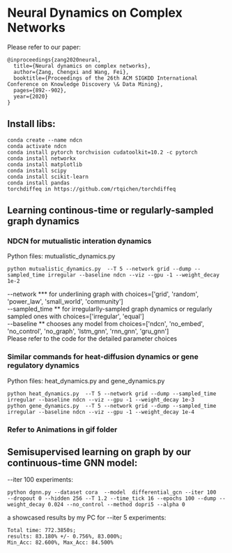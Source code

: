 # Neural Dynamics on Complex Networks
Please refer to our paper:
```
@inproceedings{zang2020neural,
  title={Neural dynamics on complex networks},
  author={Zang, Chengxi and Wang, Fei},
  booktitle={Proceedings of the 26th ACM SIGKDD International Conference on Knowledge Discovery \& Data Mining},
  pages={892--902},
  year={2020}
}
```
## Install libs:
```
conda create --name ndcn 
conda activate ndcn
conda install pytorch torchvision cudatoolkit=10.2 -c pytorch 
conda install networkx 
conda install matplotlib 
conda install scipy
conda install scikit-learn
conda install pandas
torchdiffeq in https://github.com/rtqichen/torchdiffeq
```
<!-- --network community --dump --sampled_time equal --baseline ndcn --gpu -1 --weight_decay 1e-4 -->

## Learning continous-time or regularly-sampled graph dynamics

### NDCN for mutualistic interation dynamics 
Python files: mutualistic_dynamics.py
```
python mutualistic_dynamics.py  --T 5 --network grid --dump --sampled_time irregular --baseline ndcn --viz --gpu -1 --weight_decay 1e-2
```
--network *** for underlining graph with choices=['grid', 'random', 'power_law', 'small_world', 'community']<br /> 
--sampled_time ** for irregularlly-sampled graph dynamics or regularly sampled ones with choices=['irregular', 'equal']<br /> 
--baseline ** chooses any model from choices=['ndcn', 'no_embed', 'no_control', 'no_graph', 'lstm_gnn', 'rnn_gnn', 'gru_gnn']<br /> 
Please refer to the code for the detailed parameter choices


### Similar commands for heat-diffusion dynamics or gene regulatory dynamics
Python files: heat_dynamics.py and gene_dynamics.py
```
python heat_dynamics.py  --T 5 --network grid --dump --sampled_time irregular --baseline ndcn --viz --gpu -1 --weight_decay 1e-3
python gene_dynamics.py  --T 5 --network grid --dump --sampled_time irregular --baseline ndcn --viz --gpu -1 --weight_decay 1e-4
```

### Refer to Animations in gif folder


## Semisupervised learning on graph by our continuous-time GNN model:
--iter 100 experiments:
```
python dgnn.py --dataset cora  --model  differential_gcn --iter 100   --dropout 0 --hidden 256 --T 1.2 --time_tick 16 --epochs 100 --dump --weight_decay 0.024 --no_control --method dopri5 --alpha 0
```

a showcased results by my PC for --iter 5 experiments:
```
Total time: 772.3850s;
results: 83.180% +/- 0.756%, 83.000%;
Min_Acc: 82.600%, Max_Acc: 84.500%
```
